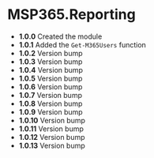 # **MSP365.Reporting**

- **1.0.0** Created the module
- **1.0.1** Added the `Get-M365Users` function
- **1.0.2** Version bump
- **1.0.3** Version bump
- **1.0.4** Version bump
- **1.0.5** Version bump
- **1.0.6** Version bump
- **1.0.7** Version bump
- **1.0.8** Version bump
- **1.0.9** Version bump
- **1.0.10** Version bump
- **1.0.11** Version bump
- **1.0.12** Version bump
- **1.0.13** Version bump
